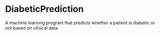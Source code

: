 # DiabeticPrediction
A machine learning program that predicts whether a patient is diabetic or not based on clinical data
